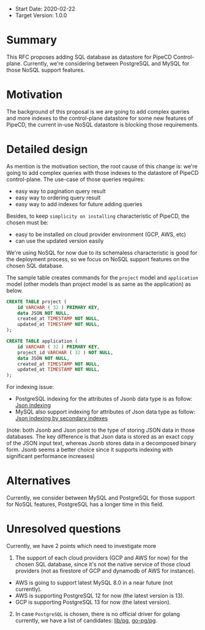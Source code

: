 - Start Date: 2020-02-22
- Target Version: 1.0.0

# Summary

This RFC proposes adding SQL database as datastore for PipeCD Control-plane. Currently, we're considering between PostgreSQL and MySQL for those NoSQL support features.

# Motivation

The background of this proposal is we are going to add complex queries and more indexes to the control-plane datastore for some new features of PipeCD, the current in-use NoSQL datastore is blocking those requirements.

# Detailed design

As mention is the motivation section, the root cause of this change is: we're going to add complex queries with those indexes to the datastore of PipeCD control-plane. The use-case of those queries requires:
- easy way to pagination query result
- easy way to ordering query result
- easy way to add indexes for future adding queries

Besides, to keep `simplicity on installing` characteristic of PipeCD, the chosen must be:
- easy to be installed on cloud provider environment (GCP, AWS, etc)
- can use the updated version easily

We're using NoSQL for now due to its schemaless characteristic is good for the deployment process, so we focus on NoSQL support features on the chosen SQL database.

The sample table creates commands for the `project` model and `application` model (other models than project model is as same as the application) as below.

```sql
CREATE TABLE project (
	id VARCHAR ( 32 ) PRIMARY KEY,
	data JSON NOT NULL,
	created_at TIMESTAMP NOT NULL,
	updated_at TIMESTAMP NOT NULL,
);

CREATE TABLE application (
	id VARCHAR ( 32 ) PRIMARY KEY,
	project_id VARCHAR ( 32 ) NOT NULL,
	data JSON NOT NULL,
	created_at TIMESTAMP NOT NULL,
	updated_at TIMESTAMP NOT NULL,
);
```

For indexing issue:
- PostgreSQL indexing for the attributes of Jsonb data type is as follow: [Json indexing](https://www.postgresql.org/docs/current/datatype-json.html#JSON-INDEXING)
- MySQL also support indexing for attributes of Json data type as follow: [Json indexing by secondary indexes](https://dev.mysql.com/doc/refman/8.0/en/create-table-secondary-indexes.html)

(note: both Jsonb and Json point to the type of storing JSON data in those databases. The key difference is that Json data is stored as an exact copy of the JSON input text, whereas Jsonb stores data in a decomposed binary form. Jsonb seems a better choice since it supports indexing with significant performance increases)

# Alternatives

Currently, we consider between MySQL and PostgreSQL for those support for NoSQL features, PostgreSQL has a longer time in this field.

# Unresolved questions

Currently, we have 2 points which need to investigate more
1. The support of each cloud providers (GCP and AWS for now) for the chosen SQL database, since it's not the native service of those cloud providers (not as firestore of GCP and dynamodb of AWS for instance).
- AWS is going to support latest MySQL 8.0 in a near future (not currently).
- AWS is supporting PostgreSQL 12 for now (the latest version is 13).
- GCP is supporting PostgreSQL 13 for now (the latest version).
2. In case `PostgreSQL` is chosen, there is no official driver for golang currently, we have a list of candidates: [lib/pg](https://github.com/lib/pq), [go-pg/pg](https://github.com/go-pg/pg).
